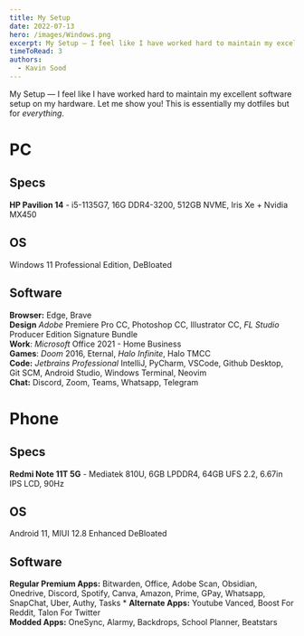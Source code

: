 ```yaml
---
title: My Setup
date: 2022-07-13
hero: /images/Windows.png
excerpt: My Setup — I feel like I have worked hard to maintain my excellent software setup on my hardware. Let me show you! This is essentially my dotfiles but for everything.
timeToRead: 3
authors:
  - Kavin Sood
---
```


My Setup — I feel like I have worked hard to maintain my excellent software setup on my hardware. Let me show you! This is essentially my dotfiles but for *everything*. 

# PC

## Specs
**HP Pavilion 14** - i5-1135G7, 16G DDR4-3200, 512GB NVME, Iris Xe + Nvidia MX450

## OS
Windows 11 Professional Edition, DeBloated

## Software
**Browser:** Edge, Brave  
**Design** *Adobe* Premiere Pro CC, Photoshop CC, Illustrator CC, *FL Studio* Producer Edition Signature Bundle  
**Work**: *Microsoft* Office 2021 - Home Business  
**Games**: *Doom* 2016, Eternal, *Halo Infinite*, Halo TMCC  
**Code:** *Jetbrains Professional* IntelliJ, PyCharm, VSCode, Github Desktop, Git SCM, Android Studio, Windows Terminal, Neovim  
**Chat:** Discord, Zoom, Teams, Whatsapp, Telegram  

# Phone

## Specs
**Redmi Note 11T 5G** - Mediatek 810U, 6GB LPDDR4, 64GB UFS 2.2, 6.67in IPS LCD, 90Hz  

## OS
Android 11, MIUI 12.8 Enhanced DeBloated  

## Software
**Regular Premium Apps:** Bitwarden, Office, Adobe Scan, Obsidian, Onedrive, Discord, Spotify, Canva, Amazon, Prime, GPay, Whatsapp, SnapChat, Uber, Authy, Tasks  *
**Alternate Apps:** Youtube Vanced, Boost For Reddit, Talon For Twitter  
**Modded Apps:** OneSync, Alarmy, Backdrops, School Planner, Beatstars  
